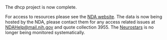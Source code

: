 

The dhcp project is now complete. 

For access to resources please see the [NDA website](https://nda.nih.gov/edit_collection.html?id=3955). The data is now being hosted by the NDA, please contact them for any access related issues at NDAHelp@mail.nih.gov and quote collection 3955. The [Neurostars](https://neurostars.org/tag/developing-hcp) is no longer being monitored systematically.
